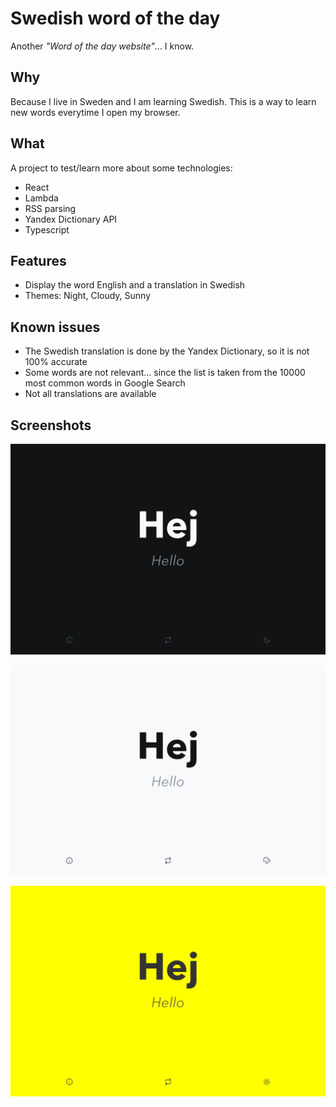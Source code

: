 # Swedish word of the day

Another _"Word of the day website"_... I know.

## Why

Because I live in Sweden and I am learning Swedish. This is a way to learn new words everytime I open my browser.

## What

A project to test/learn more about some technologies:

- React
- Lambda
- RSS parsing
- Yandex Dictionary API
- Typescript

## Features

- Display the word English and a translation in Swedish
- Themes: Night, Cloudy, Sunny

## Known issues

- The Swedish translation is done by the Yandex Dictionary, so it is not 100% accurate
- Some words are not relevant... since the list is taken from the 10000 most common words in Google Search
- Not all translations are available

## Screenshots

![Night](./screenshots/theme-night.png)

![Cloudy](./screenshots/theme-cloudy.png)

![Sunny](./screenshots/theme-sunny.png)
